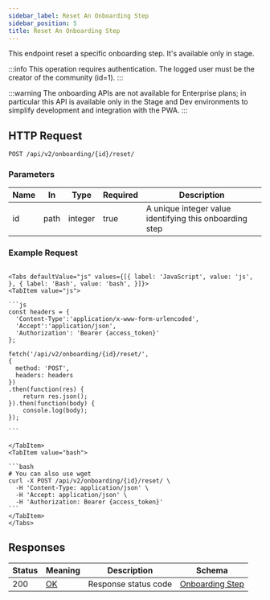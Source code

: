```yaml
---
sidebar_label: Reset An Onboarding Step
sidebar_position: 5
title: Reset An Onboarding Step
---
```


This endpoint reset a specific onboarding step.
It's available only in stage.

:::info
This operation requires authentication. The logged user must be the creator of the community (id=1).
:::

:::warning
The onboarding APIs are not available for Enterprise plans; in particular this API is available only in the Stage and
Dev environments to simplify development and integration with the PWA.
:::

## HTTP Request

`POST /api/v2/onboarding/{id}/reset/`

### Parameters

| Name | In   | Type    | Required | Description                                             |
|------|------|---------|----------|---------------------------------------------------------|
| id   | path | integer | true     | A unique integer value identifying this onboarding step |

### Example Request

````mdx-code-block

<Tabs defaultValue="js" values={[{ label: 'JavaScript', value: 'js', }, { label: 'Bash', value: 'bash', }]}>
<TabItem value="js">

```js
const headers = {
  'Content-Type':'application/x-www-form-urlencoded',
  'Accept':'application/json',
  'Authorization': 'Bearer {access_token}'
};

fetch('/api/v2/onboarding/{id}/reset/',
{
  method: 'POST',
  headers: headers
})
.then(function(res) {
    return res.json();
}).then(function(body) {
    console.log(body);
});

```

</TabItem>
<TabItem value="bash">

```bash
# You can also use wget
curl -X POST /api/v2/onboarding/{id}/reset/ \
  -H 'Content-Type: application/json' \
  -H 'Accept: application/json' \
  -H 'Authorization: Bearer {access_token}'
```
</TabItem>
</Tabs>
````

## Responses

| Status | Meaning                                                 | Description          | Schema                                                           |
|--------|---------------------------------------------------------|----------------------|------------------------------------------------------------------|
| 200    | [OK](https://tools.ietf.org/html/rfc7231#section-6.3.1) | Response status code | [Onboarding Step](/docs/apireference/v2/schemas/onboarding_step) |
